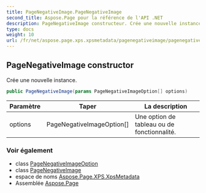 ```yaml
---
title: PageNegativeImage.PageNegativeImage
second_title: Aspose.Page pour la référence de l'API .NET
description: PageNegativeImage constructeur. Crée une nouvelle instance.
type: docs
weight: 10
url: /fr/net/aspose.page.xps.xpsmetadata/pagenegativeimage/pagenegativeimage/
---
```

## PageNegativeImage constructor

Crée une nouvelle instance.

```csharp
public PageNegativeImage(params PageNegativeImageOption[] options)
```

| Paramètre | Taper | La description |
| --- | --- | --- |
| options | PageNegativeImageOption[] | Une option de tableau ou de fonctionnalité. |

### Voir également

* class [PageNegativeImageOption](../../pagenegativeimage.pagenegativeimageoption/)
* class [PageNegativeImage](../)
* espace de noms [Aspose.Page.XPS.XpsMetadata](../../pagenegativeimage/)
* Assemblée [Aspose.Page](../../../)


